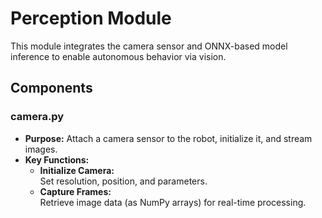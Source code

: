 # Perception Module

This module integrates the camera sensor and ONNX-based model inference to enable autonomous behavior via vision.

## Components

### camera.py
- **Purpose:** Attach a camera sensor to the robot, initialize it, and stream images.
- **Key Functions:**
  - **Initialize Camera:**  
    Set resolution, position, and parameters.
  - **Capture Frames:**  
    Retrieve image data (as NumPy arrays) for real-time processing.
